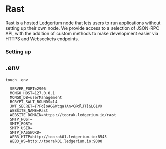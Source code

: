 # Rast

Rast is a hosted Ledgerium node that lets users to run applications without setting up their own node. We provide access to a selection of JSON-RPC API, with the addition of custom methods to make development easier via HTTPS and Websockets endpoints.


### Setting up
## .env

`touch .env`

```
  SERVER_PORT=2906
  MONGO_HOST=127.0.0.1
  MONGO_DB=userManagement
  BCRYPT_SALT_ROUNDS=14
  JWT_SECRET={?Fd]o#G&Wcqa)An<C@dlJT}&LG1VX
  WEBSITE_NAME=Rast
  WEBSITE_DOMAIN=https://toorak.ledgerium.io/rast
  SMTP_HOST=
  SMTP_PORT=
  SMTP_USER=
  SMTP_PASSWORD=
  WEB3_HTTP=http://toorak01.ledgerium.io:8545
  WEB3_WS=http://toorak01.ledgerium.io:9000
```
